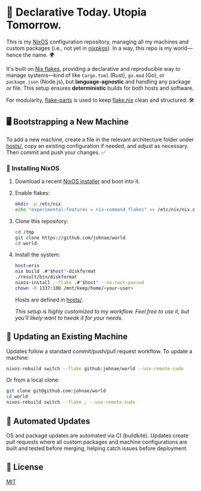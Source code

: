 # 🚀 Declarative Today. Utopia Tomorrow.  

This is my [NixOS](https://nixos.org) configuration repository, managing all my machines and custom packages (i.e., not yet in [nixpkgs](https://github.com/nixos/nixpkgs)). In a way, this repo is my world—hence the name. 🌍  

It's built on [Nix flakes](https://nixos.wiki/wiki/Flakes), providing a declarative and reproducible way to manage systems—kind of like `Cargo.toml` (Rust), `go.mod` (Go), or `package.json` (Node.js), but **language-agnostic** and handling any package or file. This setup ensures **deterministic** builds for both hosts and software.  

For modularity, [flake-parts](https://flake.parts) is used to keep [flake.nix](./flake.nix) clean and structured. 🛠️  

## 🖥️ Bootstrapping a New Machine  

To add a new machine, create a file in the relevant architecture folder under [hosts/](hosts/), copy an existing configuration if needed, and adjust as necessary. Then commit and push your changes. ✅  

### 🔧 Installing NixOS  

1. Download a recent [NixOS installer](https://nixos.org/download.html#nixos-iso) and boot into it.  
2. Enable flakes:  

   ```sh
   mkdir -p /etc/nix
   echo "experimental-features = nix-command flakes" >> /etc/nix/nix.conf
   ```

3. Clone this repository:  

   ```sh
   cd /tmp
   git clone https://github.com/johnae/world
   cd world
   ```

4. Install the system:  

   ```sh
   host=eris
   nix build .#"$host"-diskformat
   ./result/bin/diskformat
   nixos-install --flake .#"$host" --no-root-passwd
   chown -R 1337:100 /mnt/keep/home/<your-user>
   ```

   Hosts are defined in [hosts/](hosts/).  

   _This setup is highly customized to my workflow. Feel free to use it, but you’ll likely want to tweak it for your needs._  

## 🔄 Updating an Existing Machine  

Updates follow a standard commit/push/pull request workflow. To update a machine:  

```sh
nixos-rebuild switch --flake github:johnae/world --use-remote-sudo
```

Or from a local clone:  

```sh
git clone git@github.com:johnae/world
cd world
nixos-rebuild switch --flake . --use-remote-sudo
```

## 🤖 Automated Updates  

OS and package updates are automated via CI (buildkite). Updates create pull requests where all custom packages and machine configurations are built and tested before merging, helping catch issues before deployment.  

## 📜 License  

[MIT](https://choosealicense.com/licenses/mit)  
